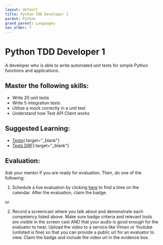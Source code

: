 ```yaml
---
layout: default
title: Python TDD Developer 1
parent: Python
grand_parent: Languages
nav_order: 7
---
```

# Python TDD Developer 1

A developer who is able to write automated unit tests for simple Python functions and applications.

## Master the following skills:

- Write 20 unit tests
- Write 5 integration tests
- Utilize a mock correctly in a unit test
- Understand how Test API Client works

## Suggested Learning:

- [Tests](https://docs.djangoproject.com/en/3.0/topics/testing/){:target="\_blank"}
- [Tests DRF](https://www.django-rest-framework.org/api-guide/testing/){:target="\_blank"}

## Evaluation:

Ask your mentor if you are ready for evaluation. Then, do one of the following:

1. Schedule a live evaluation by clicking [here](https://api.logro.io/widget/appointment/codex-evals/full-stack) to find a time on the calendar. After the evaluation, claim the badge.

or

2. Record a screencast where you talk about and demonstrate each competency listed above. Make sure badge criteria and relevant tools are visible in the screen cast AND that your audio is good enough for the evaluator to hear. Upload the video to a service like Vimeo or Youtube (unlisted is fine) so that you can provide a public url for an evaluator to view. Claim the badge and include the video url in the evidence box.
